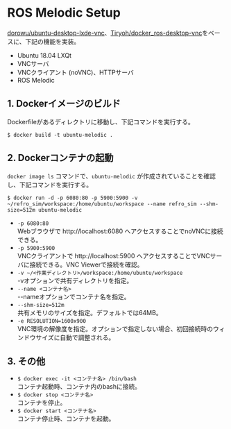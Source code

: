 # ROS Melodic Setup
[dorowu/ubuntu-desktop-lxde-vnc](https://hub.docker.com/r/dorowu/ubuntu-desktop-lxde-vnc/)、[Tiryoh/docker_ros-desktop-vnc](https://github.com/Tiryoh/docker-ros-desktop-vnc)をベースに、下記の機能を実装。
- Ubuntu 18.04 LXQt
- VNCサーバ
- VNCクライアント (noVNC)、HTTPサーバ
- ROS Melodic

## 1. Dockerイメージのビルド
Dockerfileがあるディレクトリに移動し、下記コマンドを実行する。
```
$ docker build -t ubuntu-melodic .
```

## 2. Dockerコンテナの起動
`docker image ls` コマンドで、`ubuntu-melodic` が作成されていることを確認し、下記コマンドを実行する。
```
$ docker run -d -p 6080:80 -p 5900:5900 -v ~/refro_sim/workspace:/home/ubuntu/workspace --name refro_sim --shm-size=512m ubuntu-melodic
```
- `-p 6080:80` <br>
  Webブラウザで http://localhost:6080 へアクセスすることでnoVNCに接続できる。<br>
- `-p 5900:5900` <br>
  VNCクライアントで http://localhost:5900 へアクセスすることでVNCサーバに接続できる。VNC Viewerで接続を確認。<br>
- `-v ~/<作業ディレクトリ>/workspace:/home/ubuntu/workspace` <br>
  -vオプションで共有ディレクトリを指定。
- `--name <コンテナ名>` <br>
  --nameオプションでコンテナ名を指定。
- `--shm-size=512m` <br>
  共有メモリのサイズを指定。デフォルトでは64MB。
- `-e RESOLUTION=1600x900` <br>
  VNC環境の解像度を指定。オプションで指定しない場合、初回接続時のウィンドウサイズに自動で調整される。

## 3. その他
- `$ docker exec -it <コンテナ名> /bin/bash` <br>
  コンテナ起動時、コンテナ内のbashに接続。
- `$ docker stop <コンテナ名>` <br>
  コンテナを停止。
- `$ docker start <コンテナ名>` <br>
  コンテナ停止時、コンテナを起動。
